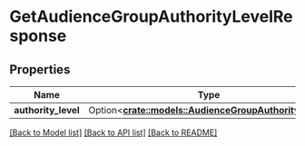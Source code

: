 # GetAudienceGroupAuthorityLevelResponse

## Properties

Name | Type | Description | Notes
------------ | ------------- | ------------- | -------------
**authority_level** | Option<[**crate::models::AudienceGroupAuthorityLevel**](AudienceGroupAuthorityLevel.md)> |  | [optional]

[[Back to Model list]](../README.md#documentation-for-models) [[Back to API list]](../README.md#documentation-for-api-endpoints) [[Back to README]](../README.md)


